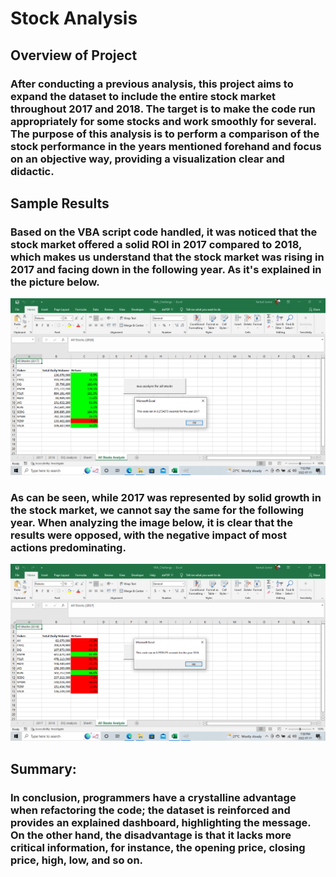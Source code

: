 # Stock Analysis

## Overview of Project
### After conducting a previous analysis, this project aims to expand the dataset to include the entire stock market throughout 2017 and 2018. The target is to make the code run appropriately for some stocks and work smoothly for several. The purpose of this analysis is to perform a comparison of the stock performance in the years mentioned forehand and focus on an objective way, providing a visualization clear and didactic.

## Sample Results
### Based on the VBA script code handled, it was noticed that the stock market offered a solid ROI in 2017 compared to 2018, which makes us understand that the stock market was rising in 2017 and facing down in the following year. As it's explained in the picture below.

![](Resources/VBA_Challenge_2017.png)

### As can be seen, while 2017 was represented by solid growth in the stock market, we cannot say the same for the following year. When analyzing the image below, it is clear that the results were opposed, with the negative impact of most actions predominating.

![](Resources/VBA_Challenge_2018.png)

## Summary:
### In conclusion, programmers have a crystalline advantage when refactoring the code; the dataset is reinforced and provides an explained dashboard, highlighting the message.  On the other hand, the disadvantage is that it lacks more critical information, for instance, the opening price, closing price, high, low, and so on.
